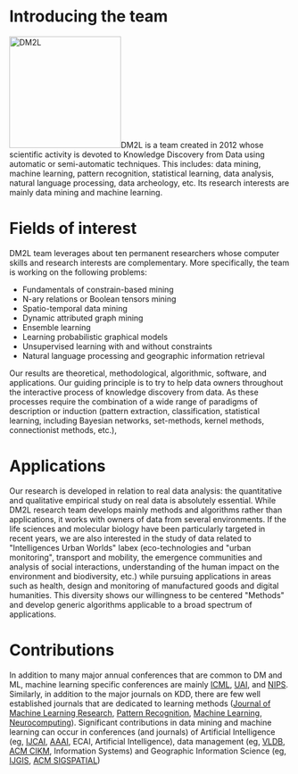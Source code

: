 # Introducing the team

<img src="https://projet.liris.cnrs.fr/dm2l/pics/logo_DM2L.png" alt="DM2L" width="200"/>DM2L is a team created in 2012 whose scientific activity is devoted to Knowledge Discovery from Data using automatic or semi-automatic techniques. This includes: data mining, machine learning, pattern recognition, statistical learning, data analysis, natural language processing, data archeology, etc. Its research interests are mainly data mining and machine learning.

# Fields of interest

DM2L team leverages about ten permanent researchers whose computer skills and research interests are complementary. More specifically, the team is working on the following problems:
* Fundamentals of constrain-based mining
* N-ary relations or Boolean tensors mining
* Spatio-temporal data mining
* Dynamic attributed graph mining
* Ensemble learning
* Learning probabilistic graphical models
* Unsupervised learning with and without constraints
* Natural language processing and geographic information retrieval

Our results are theoretical, methodological, algorithmic, software, and applications. Our guiding principle is to try to help data owners throughout the interactive process of knowledge discovery from data. As these processes require the combination of a wide range of paradigms of description or induction (pattern extraction, classification, statistical learning, including Bayesian networks, set-methods, kernel methods, connectionist methods, etc.), 

# Applications
Our research is developed in relation to real data analysis: the quantitative and qualitative empirical study on real data is absolutely essential. While DM2L research team develops mainly methods and algorithms rather than applications, it works with owners of data from several environments. If the life sciences and molecular biology have been particularly targeted in recent years, we are also interested in the study of data related to "Intelligences Urban Worlds" labex (eco-technologies and "urban monitoring", transport and mobility, the emergence communities and analysis of social interactions, understanding of the human impact on the environment and biodiversity, etc.) while pursuing applications in areas such as health, design and monitoring of manufactured goods and digital humanities. This diversity shows our willingness to be centered "Methods" and develop generic algorithms applicable to a broad spectrum of applications.

# Contributions
In addition to many major annual conferences that are common to DM and ML, machine learning specific conferences are mainly [ICML](https://icml.cc), [UAI](https://www.auai.org), and [NIPS](https://nips.cc). Similarly, in addition to the major journals on KDD, there are few well established journals that are dedicated to learning methods ([Journal of Machine Learning Research](https://www.jmlr.org), [Pattern Recognition](https://www.journals.elsevier.com/pattern-recognition), [Machine Learning](https://www.springer.com/journal/10994), [Neurocomputing](https://www.journals.elsevier.com/neurocomputing)). Significant contributions in data mining and machine learning can occur in conferences (and journals) of Artificial Intelligence (eg, [IJCAI](https://www.ijcai.org), [AAAI](https://aaai.org/), ECAI, Artificial Intelligence), data management (eg, [VLDB](https://www.vldb.org/conference.html), [ACM CIKM](http://www.cikmconference.org), Information Systems) and Geographic Information Science (eg, [IJGIS](https://www.tandfonline.com/toc/tgis20/current), [ACM SIGSPATIAL](https://www.sigspatial.org))
